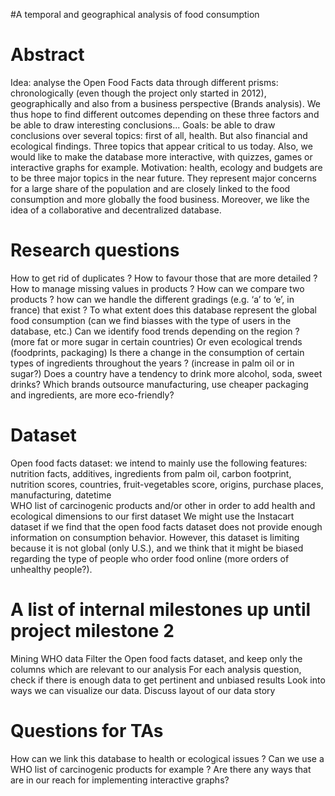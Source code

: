 #A temporal and geographical analysis of food consumption

# Abstract
Idea: analyse the Open Food Facts data through different prisms: chronologically (even though the project only started in 2012), geographically and also from a business perspective (Brands analysis). We thus hope to find different outcomes depending on these three factors and be able to draw interesting conclusions...
Goals: be able to draw conclusions over several topics: first of all, health. But also financial and ecological findings. Three topics that appear critical to us today.
Also, we would like to make the database more interactive, with quizzes, games or interactive graphs for example.
Motivation: health, ecology and budgets are to be three major topics in the near future. They represent major concerns for a large share of the population and are closely linked to the food consumption and more globally the food business. Moreover, we like the idea of a collaborative and decentralized database.

# Research questions
How to get rid of duplicates ? How to favour those that are more detailed ? 
How to manage missing values in products ?
How can we compare two products ? how can we handle the different gradings (e.g. ‘a’ to ‘e’, in france) that exist ?
To what extent does this database represent the global food consumption (can we find biasses with the type of users in the database, etc.)
Can we identify food trends depending on the region ? (more fat or more sugar in certain countries)
Or even ecological trends (foodprints, packaging)
Is there a change in the consumption of certain types of ingredients throughout the years ? (increase in palm oil or in sugar?)
Does a country have a tendency to drink more alcohol, soda, sweet drinks?
Which brands outsource manufacturing, use cheaper packaging and ingredients, are more eco-friendly?

# Dataset
Open food facts dataset: we intend to mainly use the following features: nutrition facts, additives, ingredients from palm oil, carbon footprint, nutrition scores, countries, fruit-vegetables score, origins, purchase places, manufacturing, datetime   
WHO list of carcinogenic products and/or other in order to add health and ecological dimensions to our first dataset
We might use the Instacart dataset if we find that the open food facts dataset does not provide enough information on consumption behavior. However, this dataset is limiting because it is not global (only U.S.), and we think that it might be biased regarding the type of people who order food online (more orders of unhealthy people?).

# A list of internal milestones up until project milestone 2
Mining WHO data
Filter the Open food facts dataset, and keep only the columns which are relevant to our analysis
For each analysis question, check if there is enough data to get pertinent and unbiased results
Look into ways we can visualize our data.
Discuss layout of our data story

# Questions for TAs
How can we link this database to health or ecological issues ? Can we use a WHO list of carcinogenic products for example ? 
Are there any ways that are in our reach for implementing interactive graphs?



